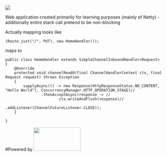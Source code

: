![][license img]

Web application created primarily for learning purposes (mainly of Netty) - additionally entire stack call pretend to be non-blocking

Actually mapping looks like 

```
(Route.just("/", PUT), new HomeHandler());
```

maps to 

```
public class HomeHandler extends SimpleChannelInboundHandler<Request>
{
	@Override
	protected void channelRead0(final ChannelHandlerContext ctx, final Request request) throws Exception
	{
		supplyAsync(() -> new Response(HttpResponseStatus.NO_CONTENT, "Hello World"), ConcurrencyManager.HTTP_OPERATION_STAGE)//
				.thenAcceptAsync(response -> //
						ctx.writeAndFlush(response)//
								.addListener(ChannelFutureListener.CLOSE));
	}

}
```

#Powered by
<img src="http://normanmaurer.me/presentations/2014-netflix-netty/images/netty_logo.png" height="75" width="150">

[license img]:https://img.shields.io/badge/License-Apache%202-blue.svg